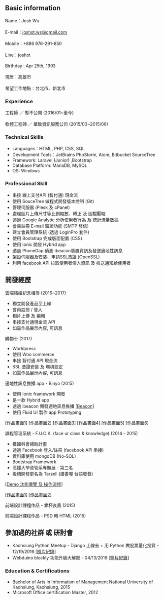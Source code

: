 ## Basic information


Name：Josh Wu</br>  
E-mail：joshot.ws@gmail.com</br>  
Mobile：+886 976-291-850</br>  
Line：joshot</br>  
Birthday : Apr 25th, 1993</br>  
現居：高雄市</br>  
希望工作地點：台北市、新北市</br>  


### Experience

工程師 ／ 暫不公開 (2016/01~至今)</br>  
軟體工程師 ／ 華致資訊服務公司 (2015/03~2015/06)

### Technical Skills

- Languages：HTML, PHP, CSS, SQL
- Development Tools：JetBrains PhpStorm, Atom, Bitbucket SourceTree
- Framework: Laravel (Junior) ,Bootstrap
- Database Platform: MariaDB, MySQL
- OS: Windows

### Professional Skill

- 串接 線上支付API (智付通) 現金流
- 使用 SouceTree 做程式開發版本控制 (Git)
- 管理伺服器 (Plesk 及 cPanel)
- 處理圖片上傳尺寸等比例縮放、轉正 及 圖檔壓縮
- 透過 Google Analytic 分析使用者行為 及 統計流量數據
- 會員註冊 E-mail 驗證功能 (SMTP 發信)
- 建立會員管理系統 (透過 LoginPro 套件)
-  使用 Bootstrap 完成版面配置 (CSS)
-  使用 Ionic 開發 Hybrid app
-  透過 PhoneGap 偵測 ibeacon裝置資訊及發送適地性訊息
-  架設伺服器及安裝、申請SSL憑證 (OpenSSL)
-  利用 facebook API 拉取使用者個人資訊 及 推送通知給使用者

## 開發經歷

雲端結婚紀念相簿 (2016~2017)
- 獨立開發產品至上線
- 會員註冊 / 登入
- 相片上傳 及 編輯
- 串接支付通現金流 API
- 如需作品展示內容, 可訊息

購物車 (2017)
- Worldpress
- 使用 Woo commerce
- 串接 智付通 API 現金流
- SSL 憑證安裝 及 環境設定
- 如需作品展示內容, 可訊息


適地性訊息推播 app - Binyo (2015)
- 使用 Ionic framework 開發
- 是一款 Hybrid app
- 透過 ibeacon 開發適地訊息推播  [[Beacon]](http://www.brtbeacon.com/en/index.shtml)
- 使用 Fluid UI 製作 app Prototyping

[[作品畫面1]](http://www.brtbeacon.com/en/index.shtml) [[作品畫面2]](http://www.brtbeacon.com/en/index.shtml) [[作品畫面3]](http://www.brtbeacon.com/en/index.shtml)
[[作品畫面4]](http://www.brtbeacon.com/en/index.shtml) [[作品畫面5]](http://www.brtbeacon.com/en/index.shtml) [[作品畫面6]](http://www.brtbeacon.com/en/index.shtml)

課程管理系統 - F.U.C.K. (face ur class & knowledge) (2014 - 2015)


- 獲國科會補助計畫
- 透過 Facebook 登入/註冊 (facebook API 串接)
- 資料庫使用 mongoDB (No-SQL)
- Bootstrap Framework
- 高雄大學資管系專題展 - 第三名
- 後續開發更名為 Tarzell (讀書喔 台語發音)

[[Demo 功能導覽 及 操作流程]](https://www.youtube.com/watch?v=dlNKYBNdBpQ)

[[作品畫面1]](http://www.brtbeacon.com/en/index.shtml) [[作品畫面2]](http://www.brtbeacon.com/en/index.shtml)

前端設計課程作品 - 靠杯哀鳳 (2015)

前端設計課程作品 - PSD 轉 HTML (2015)



## 參加過的社群 或 研討會

- Kaohsiung Python Meetup - Django 上線去 + 用 Python 做股票量化投資 - 12/19/2016
[[照片紀錄]](https://github.com/pandao/editor.md)
- Webduino blockly 功能升級大解密 - 04/13/2016
[[照片紀錄]](https://github.com/pandao/editor.md)

### Education & Certifications
- Bachelor of Arts in Information of Management
National University of Kaohsiung, Kaohsiung, 2015
- Microsoft Office certification Master, 2012
